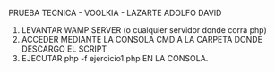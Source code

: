 PRUEBA TECNICA - VOOLKIA - LAZARTE ADOLFO DAVID

1) LEVANTAR WAMP SERVER (o cualquier servidor donde corra php)
2) ACCEDER MEDIANTE LA CONSOLA CMD A LA CARPETA DONDE DESCARGO EL SCRIPT
3) EJECUTAR php -f ejercicio1.php EN LA CONSOLA.


